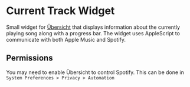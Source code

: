 # Current Track Widget
Small widget for
[Übersicht](http://tracesof.net/uebersicht/) that displays information about the currently playing song along with a progress bar.
The widget uses AppleScript to communicate with both Apple Music and Spotify.

## Permissions
You may need to enable Übersicht to control Spotify. This can be done in `System Preferences > Privacy > Automation`
